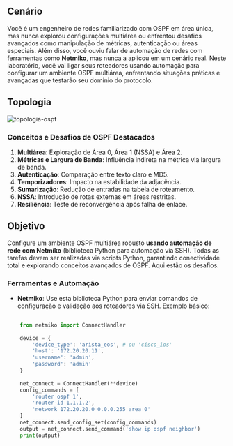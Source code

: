 ## Cenário

Você é um engenheiro de redes familiarizado com OSPF em área única, mas nunca explorou configurações multiárea ou enfrentou desafios avançados como manipulação de métricas, autenticação ou áreas especiais. Além disso, você ouviu falar de automação de redes com ferramentas como **Netmiko**, mas nunca a aplicou em um cenário real. Neste laboratório, você vai ligar seus roteadores usando automação para configurar um ambiente OSPF multiárea, enfrentando situações práticas e avançadas que testarão seu domínio do protocolo.

## Topologia
![topologia-ospf](https://ubjpcyfllztpftxqaldu.supabase.co/storage/v1/object/sign/img/labs/lab/md/dominando-ospf-multiarea-com-automacao.webp?token=eyJhbGciOiJIUzI1NiIsInR5cCI6IkpXVCJ9.eyJ1cmwiOiJpbWcvbGFicy9sYWIvbWQvZG9taW5hbmRvLW9zcGYtbXVsdGlhcmVhLWNvbS1hdXRvbWFjYW8ud2VicCIsImlhdCI6MTc0MjU2MzAyNiwiZXhwIjoxOTAwMjQzMDI2fQ.ZFJbbNiECXBaSoZlekNr_hQYBjt3JRL01ZvIoFznml0)

### Conceitos e Desafios de OSPF Destacados

1. **Multiárea**: Exploração de Área 0, Área 1 (NSSA) e Área 2.
2. **Métricas e Largura de Banda**: Influência indireta na métrica via largura de banda.
3. **Autenticação**: Comparação entre texto claro e MD5.
4. **Temporizadores**: Impacto na estabilidade da adjacência.
5. **Sumarização**: Redução de entradas na tabela de roteamento.
6. **NSSA**: Introdução de rotas externas em áreas restritas.
7. **Resiliência**: Teste de reconvergência após falha de enlace.

## Objetivo

Configure um ambiente OSPF multiárea robusto **usando automação de rede com Netmiko** (biblioteca Python para automação via SSH). Todas as tarefas devem ser realizadas via scripts Python, garantindo conectividade total e explorando conceitos avançados de OSPF. Aqui estão os desafios.


### Ferramentas e Automação

* **Netmiko**: Use esta biblioteca Python para enviar comandos de configuração e validação aos roteadores via SSH. Exemplo básico:
    
``` python
    
    from netmiko import ConnectHandler
    
    device = {
        'device_type': 'arista_eos', # ou 'cisco_ios'
        'host': '172.20.20.11',
        'username': 'admin',
        'password': 'admin'
    }
    
    net_connect = ConnectHandler(**device)
    config_commands = [
        'router ospf 1',
        'router-id 1.1.1.2',
        'network 172.20.20.0 0.0.0.255 area 0'
    ]
    net_connect.send_config_set(config_commands)
    output = net_connect.send_command('show ip ospf neighbor')
    print(output)
```